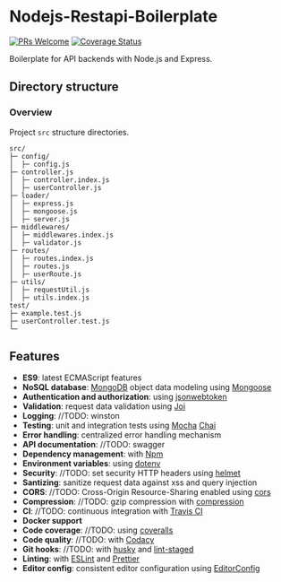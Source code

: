 # Nodejs-Restapi-Boilerplate

[![PRs Welcome](https://img.shields.io/badge/PRs-welcome-brightgreen.svg?style=flat-square)](http://makeapullrequest.com)
[![Coverage Status](https://coveralls.io/repos/github/CemBdc/nodejs-restapi/badge.svg?branch=master)](https://coveralls.io/github/CemBdc/nodejs-restapi?branch=master)

Boilerplate for API backends with Node.js and Express.

## Directory structure

### Overview

Project `src` structure directories.

```
src/
├─ config/
│  ├─ config.js
├─ controller.js
│  ├─ controller.index.js
│  ├─ userController.js
├─ loader/
│  ├─ express.js
│  ├─ mongoose.js
│  ├─ server.js
├─ middlewares/
│  ├─ middlewares.index.js
│  ├─ validator.js
├─ routes/
│  ├─ routes.index.js
│  ├─ routes.js
│  ├─ userRoute.js
├─ utils/
│  ├─ requestUtil.js
│  ├─ utils.index.js
test/
├─ example.test.js
├─ userController.test.js
└─
```

## Features

-   **ES9**: latest ECMAScript features
-   **NoSQL database**: [MongoDB](https://www.mongodb.com) object data modeling using [Mongoose](https://mongoosejs.com)
-   **Authentication and authorization**: using [jsonwebtoken](https://github.com/auth0/node-jsonwebtoken)
-   **Validation**: request data validation using [Joi](https://github.com/hapijs/joi)
-   **Logging**: //TODO: winston
-   **Testing**: unit and integration tests using [Mocha](https://mochajs.org/) [Chai](http://chaijs.com/)
-   **Error handling**: centralized error handling mechanism
-   **API documentation**: //TODO: swagger
-   **Dependency management**: with [Npm](https://www.npmjs.com/)
-   **Environment variables**: using [dotenv](https://github.com/motdotla/dotenv)
-   **Security**: //TODO: set security HTTP headers using [helmet](https://helmetjs.github.io)
-   **Santizing**: sanitize request data against xss and query injection
-   **CORS**: //TODO: Cross-Origin Resource-Sharing enabled using [cors](https://github.com/expressjs/cors)
-   **Compression**: //TODO: gzip compression with [compression](https://github.com/expressjs/compression)
-   **CI**: //TODO: continuous integration with [Travis CI](https://travis-ci.org)
-   **Docker support**
-   **Code coverage**: //TODO: using [coveralls](https://coveralls.io)
-   **Code quality**: //TODO: with [Codacy](https://www.codacy.com)
-   **Git hooks**: //TODO: with [husky](https://github.com/typicode/husky) and [lint-staged](https://github.com/okonet/lint-staged)
-   **Linting**: with [ESLint](https://eslint.org) and [Prettier](https://prettier.io)
-   **Editor config**: consistent editor configuration using [EditorConfig](https://editorconfig.org)
